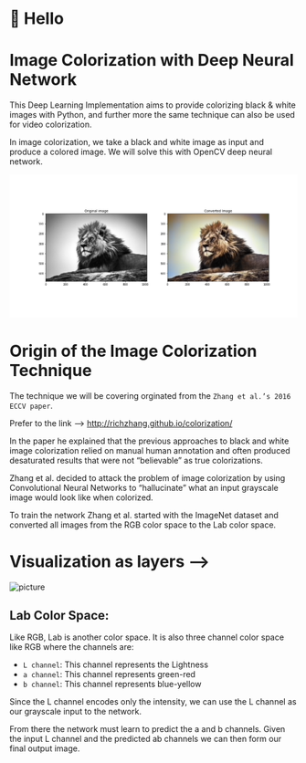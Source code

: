 # 👋 Hello

# Image Colorization with Deep Neural Network


This Deep Learning Implementation aims to provide colorizing black & white images with Python, and further more the same technique can also be used for video colorization.

In image colorization, we take a black and white image as input and produce a colored image. We will solve this with OpenCV deep neural network.

![picture](result.png)

# Origin of the Image Colorization Technique

The technique we will be covering orginated from the `Zhang et al.’s 2016 ECCV paper`.

Prefer to the link --> http://richzhang.github.io/colorization/

In the paper he explained that the previous approaches to black and white image colorization relied on manual human annotation and often produced desaturated results that were not “believable” as true colorizations.

Zhang et al. decided to attack the problem of image colorization by using Convolutional Neural Networks to “hallucinate” what an input grayscale image would look like when colorized.

To train the network Zhang et al. started with the ImageNet dataset and converted all images from the RGB color space to the Lab color space.

# Visualization as layers --> 

![picture](https://www.learnopencv.com/wp-content/uploads/2018/07/colorizing-network-architecture-1024x491.png)

## Lab Color Space:

Like RGB, Lab is another color space. It is also three channel color space like RGB where the channels are:

  - `L channel`: This channel represents the Lightness
  - `a channel`: This channel represents green-red
  - `b channel`: This channel represents blue-yellow

Since the L channel encodes only the intensity, we can use the L channel as our grayscale input to the network.

From there the network must learn to predict the a and b channels. Given the input L channel and the predicted ab channels we can then form our final output image.


